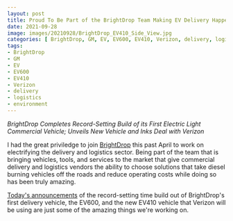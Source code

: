 ```yaml
---
layout: post
title: Proud To Be Part of the BrightDrop Team Making EV Delivery Happen
date: 2021-09-28
image: images/20210928/BrightDrop_EV410_Side_View.jpg
categories: [ BrightDrop, GM, EV, EV600, EV410, Verizon, delivery, logistics, environment]
tags:
- BrightDrop
- GM
- EV
- EV600
- EV410
- Verizon
- delivery
- logistics
- environment
---
```


 <!--excerpt.start-->
_BrightDrop Completes Record-Setting Build of its First Electric Light Commercial Vehicle; Unveils New Vehicle and Inks Deal with Verizon_
 <!--excerpt.end-->

I had the great priviledge to join [BrightDrop](https://www.gobrightdrop.com) this past April to work on electrifying the delivery and logistics sector.  Being part of the team that is bringing vehicles, tools, and services to the market that give commercial delivery and logistics vendors the ability to choose solutions that take diesel burning vehicles off the roads and reduce operating costs while doing so has been truly amazing.

[Today's announcements](https://media.gm.com/media/us/en/gm/news.detail.html/content/Pages/news/us/en/2021/sep/0928-brightdrop.html) of the record-setting time build out of BrightDrop's first delivery vehicle, the EV600, and the new EV410 vehicle that Verizon will be using are just some of the amazing things we're working on.